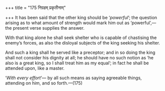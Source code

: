 +++
title = "175 निग्रहम् प्रकृतीनाम्"

+++
It has been said that the other king should be ‘*powerful*’; the
question arising as to what amount of strength would mark him out as
‘powerful’,—the present verse supplies the answer.

With that king alone he shall seek shelter who is capable of chastising
the enemy’s forces, as also the disloyal subjects of the king seeking
his shelter.

And such a king shall he served like a preceptor; and in so doing the
king shall not consider his dignity at all; he should have no such
notion as ‘he also is a great king, so I shall treat him as my equal’;
in fact he shall be attended upon, like a master.

‘*With every effort*’— by all such means as saying agreeable things,
attending on him, and so forth.—(175)


